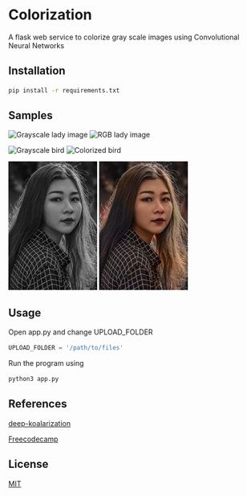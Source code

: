 # Colorization

A flask web service to colorize gray scale images using Convolutional Neural Networks

## Installation

```bash
pip install -r requirements.txt
```

## Samples
![Grayscale lady image](https://github.com/vivekkairi/colorization/blob/master/static/processed_png/lady.png)
![RGB lady image](https://github.com/vivekkairi/colorization/blob/master/static/colored_img/lady.png)

![Grayscale bird](https://github.com/vivekkairi/colorization/blob/master/static/processed_png/bird.png)
![Colorized bird](https://github.com/vivekkairi/colorization/blob/master/static/colored_img/bird.png)

![Grayscale girl](https://github.com/vivekkairi/colorization/blob/master/static/processed_png/girl.png)
![Grayscale girl](https://github.com/vivekkairi/colorization/blob/master/static/colored_img/girl.png)

## Usage

Open app.py and change UPLOAD_FOLDER
```python
UPLOAD_FOLDER = '/path/to/files'
```
Run the program using 
```bash
python3 app.py
```

## References
[deep-koalarization](https://github.com/baldassarreFe/deep-koalarization/)

[Freecodecamp](https://www.freecodecamp.org/news/colorize-b-w-photos-with-a-100-line-neural-network-53d9b4449f8d/)

## License
[MIT](https://choosealicense.com/licenses/mit/)
